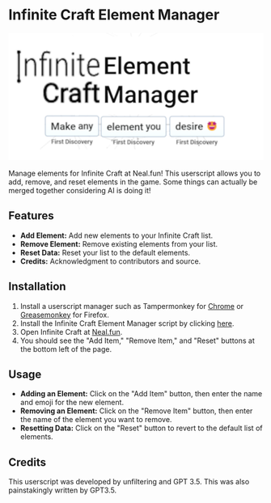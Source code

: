 # Infinite Craft Element Manager
![Banner](/src/ElementManagerIC.png)

Manage elements for Infinite Craft at Neal.fun! This userscript allows you to add, remove, and reset elements in the game. Some things can actually be merged together considering AI is doing it!

## Features

- **Add Element:** Add new elements to your Infinite Craft list.
- **Remove Element:** Remove existing elements from your list.
- **Reset Data:** Reset your list to the default elements.
- **Credits:** Acknowledgment to contributors and source.

## Installation

1. Install a userscript manager such as Tampermonkey for [Chrome](https://chrome.google.com/webstore/detail/tampermonkey/dhdgffkkebhmkfjojejmpbldmpobfkfo) or [Greasemonkey](https://addons.mozilla.org/en-US/firefox/addon/greasemonkey/) for Firefox.
2. Install the Infinite Craft Element Manager script by clicking [here](link_to_your_script).
3. Open Infinite Craft at [Neal.fun](https://neal.fun/infinite-craft/).
4. You should see the "Add Item," "Remove Item," and "Reset" buttons at the bottom left of the page.

## Usage

- **Adding an Element:** Click on the "Add Item" button, then enter the name and emoji for the new element.
- **Removing an Element:** Click on the "Remove Item" button, then enter the name of the element you want to remove.
- **Resetting Data:** Click on the "Reset" button to revert to the default list of elements.

## Credits
This userscript was developed by unfiltering and GPT 3.5. This was also painstakingly written by GPT3.5.
